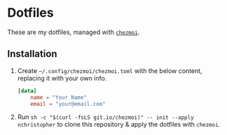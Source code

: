 # Dotfiles

These are my dotfiles, managed with [`chezmoi`](https://www.chezmoi.io/).

## Installation

1. Create `~/.config/chezmoi/chezmoi.toml` with the below content, replacing it with your own info.

    ```toml
    [data]
        name = "Your Name"
        email = "your@email.com"
    ```

2. Run `sh -c "$(curl -fsLS git.io/chezmoi)" -- init --apply nchristopher` to clone this repository & apply the dotfiles with `chezmoi`.
